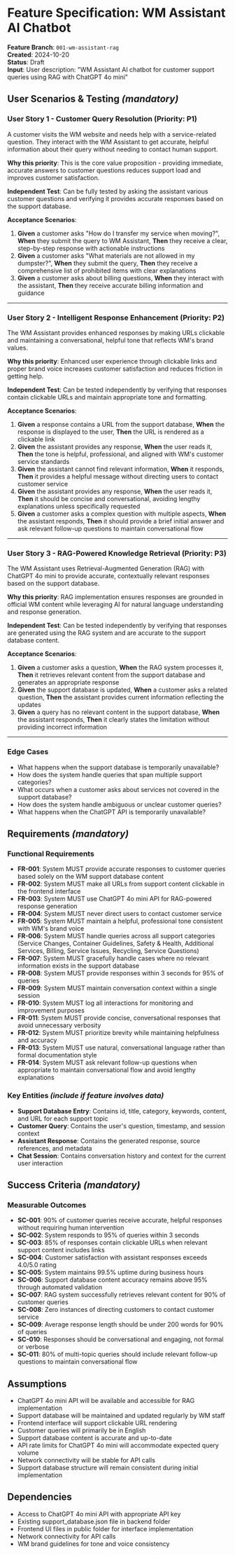 # Feature Specification: WM Assistant AI Chatbot

**Feature Branch**: `001-wm-assistant-rag`  
**Created**: 2024-10-20  
**Status**: Draft  
**Input**: User description: "WM Assistant AI chatbot for customer support queries using RAG with ChatGPT 4o mini"

## User Scenarios & Testing *(mandatory)*

### User Story 1 - Customer Query Resolution (Priority: P1)

A customer visits the WM website and needs help with a service-related question. They interact with the WM Assistant to get accurate, helpful information about their query without needing to contact human support.

**Why this priority**: This is the core value proposition - providing immediate, accurate answers to customer questions reduces support load and improves customer satisfaction.

**Independent Test**: Can be fully tested by asking the assistant various customer questions and verifying it provides accurate responses based on the support database.

**Acceptance Scenarios**:

1. **Given** a customer asks "How do I transfer my service when moving?", **When** they submit the query to WM Assistant, **Then** they receive a clear, step-by-step response with actionable instructions
2. **Given** a customer asks "What materials are not allowed in my dumpster?", **When** they submit the query, **Then** they receive a comprehensive list of prohibited items with clear explanations
3. **Given** a customer asks about billing questions, **When** they interact with the assistant, **Then** they receive accurate billing information and guidance

---

### User Story 2 - Intelligent Response Enhancement (Priority: P2)

The WM Assistant provides enhanced responses by making URLs clickable and maintaining a conversational, helpful tone that reflects WM's brand values.

**Why this priority**: Enhanced user experience through clickable links and proper brand voice increases customer satisfaction and reduces friction in getting help.

**Independent Test**: Can be tested independently by verifying that responses contain clickable URLs and maintain appropriate tone and formatting.

**Acceptance Scenarios**:

1. **Given** a response contains a URL from the support database, **When** the response is displayed to the user, **Then** the URL is rendered as a clickable link
2. **Given** the assistant provides any response, **When** the user reads it, **Then** the tone is helpful, professional, and aligned with WM's customer service standards
3. **Given** the assistant cannot find relevant information, **When** it responds, **Then** it provides a helpful message without directing users to contact customer service
4. **Given** the assistant provides any response, **When** the user reads it, **Then** it should be concise and conversational, avoiding lengthy explanations unless specifically requested
5. **Given** a customer asks a complex question with multiple aspects, **When** the assistant responds, **Then** it should provide a brief initial answer and ask relevant follow-up questions to maintain conversational flow

---

### User Story 3 - RAG-Powered Knowledge Retrieval (Priority: P3)

The WM Assistant uses Retrieval-Augmented Generation (RAG) with ChatGPT 4o mini to provide accurate, contextually relevant responses based on the support database.

**Why this priority**: RAG implementation ensures responses are grounded in official WM content while leveraging AI for natural language understanding and response generation.

**Independent Test**: Can be tested independently by verifying that responses are generated using the RAG system and are accurate to the support database content.

**Acceptance Scenarios**:

1. **Given** a customer asks a question, **When** the RAG system processes it, **Then** it retrieves relevant content from the support database and generates an appropriate response
2. **Given** the support database is updated, **When** a customer asks a related question, **Then** the assistant provides current information reflecting the updates
3. **Given** a query has no relevant content in the support database, **When** the assistant responds, **Then** it clearly states the limitation without providing incorrect information

---

### Edge Cases

- What happens when the support database is temporarily unavailable?
- How does the system handle queries that span multiple support categories?
- What occurs when a customer asks about services not covered in the support database?
- How does the system handle ambiguous or unclear customer queries?
- What happens when the ChatGPT API is temporarily unavailable?

## Requirements *(mandatory)*

### Functional Requirements

- **FR-001**: System MUST provide accurate responses to customer queries based solely on the WM support database content
- **FR-002**: System MUST make all URLs from support content clickable in the frontend interface
- **FR-003**: System MUST use ChatGPT 4o mini API for RAG-powered response generation
- **FR-004**: System MUST never direct users to contact customer service
- **FR-005**: System MUST maintain a helpful, professional tone consistent with WM's brand voice
- **FR-006**: System MUST handle queries across all support categories (Service Changes, Container Guidelines, Safety & Health, Additional Services, Billing, Service Issues, Recycling, Service Questions)
- **FR-007**: System MUST gracefully handle cases where no relevant information exists in the support database
- **FR-008**: System MUST provide responses within 3 seconds for 95% of queries
- **FR-009**: System MUST maintain conversation context within a single session
- **FR-010**: System MUST log all interactions for monitoring and improvement purposes
- **FR-011**: System MUST provide concise, conversational responses that avoid unnecessary verbosity
- **FR-012**: System MUST prioritize brevity while maintaining helpfulness and accuracy
- **FR-013**: System MUST use natural, conversational language rather than formal documentation style
- **FR-014**: System MUST ask relevant follow-up questions when appropriate to maintain conversational flow and avoid lengthy explanations

### Key Entities *(include if feature involves data)*

- **Support Database Entry**: Contains id, title, category, keywords, content, and URL for each support topic
- **Customer Query**: Contains the user's question, timestamp, and session context
- **Assistant Response**: Contains the generated response, source references, and metadata
- **Chat Session**: Contains conversation history and context for the current user interaction

## Success Criteria *(mandatory)*

### Measurable Outcomes

- **SC-001**: 90% of customer queries receive accurate, helpful responses without requiring human intervention
- **SC-002**: System responds to 95% of queries within 3 seconds
- **SC-003**: 85% of responses contain clickable URLs when relevant support content includes links
- **SC-004**: Customer satisfaction with assistant responses exceeds 4.0/5.0 rating
- **SC-005**: System maintains 99.5% uptime during business hours
- **SC-006**: Support database content accuracy remains above 95% through automated validation
- **SC-007**: RAG system successfully retrieves relevant content for 90% of customer queries
- **SC-008**: Zero instances of directing customers to contact customer service
- **SC-009**: Average response length should be under 200 words for 90% of queries
- **SC-010**: Responses should be conversational and engaging, not formal or verbose
- **SC-011**: 80% of multi-topic queries should include relevant follow-up questions to maintain conversational flow

## Assumptions

- ChatGPT 4o mini API will be available and accessible for RAG implementation
- Support database will be maintained and updated regularly by WM staff
- Frontend interface will support clickable URL rendering
- Customer queries will primarily be in English
- Support database content is accurate and up-to-date
- API rate limits for ChatGPT 4o mini will accommodate expected query volume
- Network connectivity will be stable for API calls
- Support database structure will remain consistent during initial implementation

## Dependencies

- Access to ChatGPT 4o mini API with appropriate API key
- Existing support_database.json file in backend folder
- Frontend UI files in public folder for interface implementation
- Network connectivity for API calls
- WM brand guidelines for tone and voice consistency